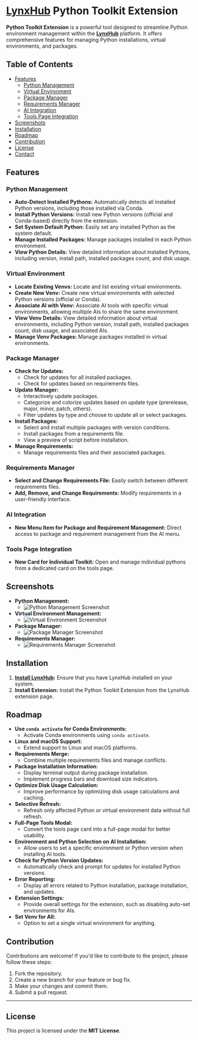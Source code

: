 # [LynxHub](https://github.com/KindaBrazy/LynxHub) Python Toolkit Extension

**Python Toolkit Extension** is a powerful tool designed to streamline Python environment management within the
[**LynxHub**](https://github.com/KindaBrazy/LynxHub) platform. It offers comprehensive features for managing Python
installations, virtual environments, and
packages.

## Table of Contents

- [Features](#features)
    - [Python Management](#python-management)
    - [Virtual Environment](#virtual-environment)
    - [Package Manager](#package-manager)
    - [Requirements Manager](#requirements-manager)
    - [AI Integration](#ai-integration)
    - [Tools Page Integration](#tools-page-integration)
- [Screenshots](#screenshots)
- [Installation](#installation)
- [Roadmap](#roadmap)
- [Contribution](#contribution)
- [License](#license)
- [Contact](#contact)

## Features

### Python Management

- **Auto-Detect Installed Pythons:** Automatically detects all installed Python versions, including those installed via
  Conda.
- **Install Python Versions:** Install new Python versions (official and Conda-based) directly from the extension.
- **Set System Default Python:** Easily set any installed Python as the system default.
- **Manage Installed Packages:** Manage packages installed in each Python environment.
- **View Python Details:** View detailed information about installed Pythons, including version, install path, installed
  packages count, and disk usage.

### Virtual Environment

- **Locate Existing Venvs:** Locate and list existing virtual environments.
- **Create New Venv:** Create new virtual environments with selected Python versions (official or Conda).
- **Associate AI with Venv:** Associate AI tools with specific virtual environments, allowing multiple AIs to share the
  same environment.
- **View Venv Details:** View detailed information about virtual environments, including Python version, install path,
  installed packages count, disk usage, and associated AIs.
- **Manage Venv Packages:** Manage packages installed in virtual environments.

### Package Manager

- **Check for Updates:**
    - Check for updates for all installed packages.
    - Check for updates based on requirements files.
- **Update Manager:**
    - Interactively update packages.
    - Categorize and colorize updates based on update type (prerelease, major, minor, patch, others).
    - Filter updates by type and choose to update all or select packages.
- **Install Packages:**
    - Select and install multiple packages with version conditions.
    - Install packages from a requirements file.
    - View a preview of script before installation.
- **Manage Requirements:**
    - Manage requirements files and their associated packages.

### Requirements Manager

- **Select and Change Requirements File:** Easily switch between different requirements files.
- **Add, Remove, and Change Requirements:** Modify requirements in a user-friendly interface.

### AI Integration

- **New Menu Item for Package and Requirement Management:** Direct access to package and requirement management from the
  AI menu.

### Tools Page Integration

- **New Card for Individual Toolkit:** Open and manage individual pythons from a dedicated card on the tools page.

## Screenshots

- **Python Management:**
    - ![Python Management Screenshot](./resources/python.png)
- **Virtual Environment Management:**
    - ![Virtual Environment Screenshot](./resources/venv.png)
- **Package Manager:**
    - ![Package Manager Screenshot](./resources/package.png)
- **Requirements Manager:**
    - ![Requirements Manager Screenshot](./resources/requirements.png)

## Installation

1. **[Install LynxHub](https://github.com/KindaBrazy/LynxHub):** Ensure that you have LynxHub installed on your system.
2. **Install Extension:** Install the Python Toolkit Extension from the LynxHub extension page.

## Roadmap

- **Use `conda activate` for Conda Environments:**
    - Activate Conda environments using `conda activate`.
- **Linux and macOS Support:**
    - Extend support to Linux and macOS platforms.
- **Requirements Merge:**
    - Combine multiple requirements files and manage conflicts.
- **Package Installation Information:**
    - Display terminal output during package installation.
    - Implement progress bars and download size indicators.
- **Optimize Disk Usage Calculation:**
    - Improve performance by optimizing disk usage calculations and caching.
- **Selective Refresh:**
    - Refresh only affected Python or virtual environment data without full refresh.
- **Full-Page Tools Modal:**
    - Convert the tools page card into a full-page modal for better usability.
- **Environment and Python Selection on AI Installation:**
    - Allow users to set a specific environment or Python version when installing AI tools.
- **Check for Python Version Updates:**
    - Automatically check and prompt for updates for installed Python versions.
- **Error Reporting:**
    - Display all errors related to Python installation, package installation, and updates.
- **Extension Settings:**
    - Provide overall settings for the extension, such as disabling auto-set environments for AIs.
- **Set Venv for All:**
    - Option to set a single virtual environment for anything.

## Contribution

Contributions are welcome! If you'd like to contribute to the project, please follow these steps:

1. Fork the repository.
2. Create a new branch for your feature or bug fix.
3. Make your changes and commit them.
4. Submit a pull request.

---

## License

This project is licensed under the **MIT License**.
